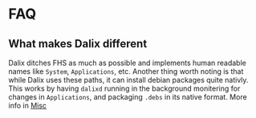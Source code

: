 # FAQ

## What makes Dalix different
Dalix ditches FHS as much as possible and implements human readable names like ```System```, ```Applications```, etc.
Another thing worth noting is that while Dalix uses these paths, it can install debian packages quite nativly. This
works by having ```dalixd``` running in the background monitering for changes in ```Applications```, and packaging ```.debs``` in its native format.
More info in [Misc](Misc.md)

